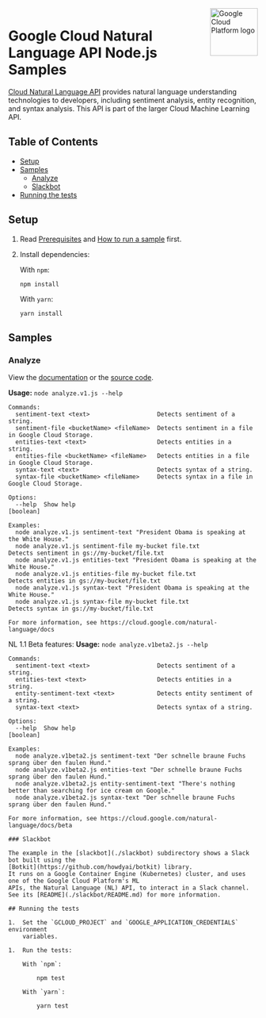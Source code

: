 <img src="https://avatars2.githubusercontent.com/u/2810941?v=3&s=96" alt="Google Cloud Platform logo" title="Google Cloud Platform" align="right" height="96" width="96"/>

# Google Cloud Natural Language API Node.js Samples

[Cloud Natural Language API][language_docs] provides natural language
understanding technologies to developers, including sentiment analysis, entity
recognition, and syntax analysis. This API is part of the larger Cloud Machine
Learning API.

[language_docs]: https://cloud.google.com/natural-language/docs/

## Table of Contents

* [Setup](#setup)
* [Samples](#samples)
  * [Analyze](#analyze)
  * [Slackbot](#slackbot)
* [Running the tests](#running-the-tests)

## Setup

1.  Read [Prerequisites][prereq] and [How to run a sample][run] first.
1.  Install dependencies:

    With `npm`:

        npm install

    With `yarn`:

        yarn install

[prereq]: ../README.md#prerequisities
[run]: ../README.md#how-to-run-a-sample

## Samples

### Analyze

View the [documentation][analyze_docs] or the [source code][analyze_code].

__Usage:__ `node analyze.v1.js --help`

```
Commands:
  sentiment-text <text>                   Detects sentiment of a string.
  sentiment-file <bucketName> <fileName>  Detects sentiment in a file in Google Cloud Storage.
  entities-text <text>                    Detects entities in a string.
  entities-file <bucketName> <fileName>   Detects entities in a file in Google Cloud Storage.
  syntax-text <text>                      Detects syntax of a string.
  syntax-file <bucketName> <fileName>     Detects syntax in a file in Google Cloud Storage.

Options:
  --help  Show help                                                                                            [boolean]

Examples:
  node analyze.v1.js sentiment-text "President Obama is speaking at the White House."
  node analyze.v1.js sentiment-file my-bucket file.txt             Detects sentiment in gs://my-bucket/file.txt
  node analyze.v1.js entities-text "President Obama is speaking at the White House."
  node analyze.v1.js entities-file my-bucket file.txt              Detects entities in gs://my-bucket/file.txt
  node analyze.v1.js syntax-text "President Obama is speaking at the White House."
  node analyze.v1.js syntax-file my-bucket file.txt                Detects syntax in gs://my-bucket/file.txt

For more information, see https://cloud.google.com/natural-language/docs
```

[analyze_docs]: https://cloud.google.com/natural-language/docs
[analyze_code]: analyze.js


NL 1.1 Beta features:
__Usage:__ `node analyze.v1beta2.js --help`

```
Commands:
  sentiment-text <text>                   Detects sentiment of a string.
  entities-text <text>                    Detects entities in a string.
  entity-sentiment-text <text>            Detects entity sentiment of a string.
  syntax-text <text>                      Detects syntax of a string.

Options:
  --help  Show help                                                                                            [boolean]

Examples:
  node analyze.v1beta2.js sentiment-text "Der schnelle braune Fuchs sprang über den faulen Hund."
  node analyze.v1beta2.js entities-text "Der schnelle braune Fuchs sprang über den faulen Hund."
  node analyze.v1beta2.js entity-sentiment-text "There's nothing better than searching for ice cream on Google."
  node analyze.v1beta2.js syntax-text "Der schnelle braune Fuchs sprang über den faulen Hund."

For more information, see https://cloud.google.com/natural-language/docs/beta
```

[analyze_docs]: https://cloud.google.com/natural-language/docs/beta

```
### Slackbot

The example in the [slackbot](./slackbot) subdirectory shows a Slack bot built using the
[Botkit](https://github.com/howdyai/botkit) library.
It runs on a Google Container Engine (Kubernetes) cluster, and uses one of the Google Cloud Platform's ML
APIs, the Natural Language (NL) API, to interact in a Slack channel.
See its [README](./slackbot/README.md) for more information.

## Running the tests

1.  Set the `GCLOUD_PROJECT` and `GOOGLE_APPLICATION_CREDENTIALS` environment
    variables.

1.  Run the tests:

    With `npm`:

        npm test

    With `yarn`:

        yarn test
